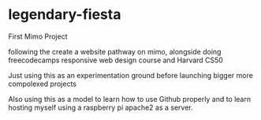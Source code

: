 # legendary-fiesta
First Mimo Project

following the create a website pathway on mimo, alongside doing freecodecamps responsive web design course and Harvard CS50

Just using this as an experimentation ground before launching bigger more compolexed projects

Also using this as a model to learn how to use Github properly and to learn hosting myself using a raspberry pi apache2 as a server.
